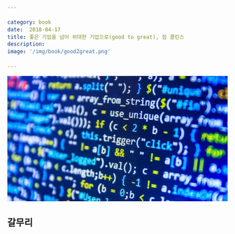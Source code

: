 ```yaml
---

category: book
date:  2018-04-17
title: 좋은 기업을 넘어 위대한 기업으로(good to great), 짐 콜린스
description: 
image: '/img/book/good2great.png'

--- 
```


![code](/img/book/code.jpg "code")

## 갈무리